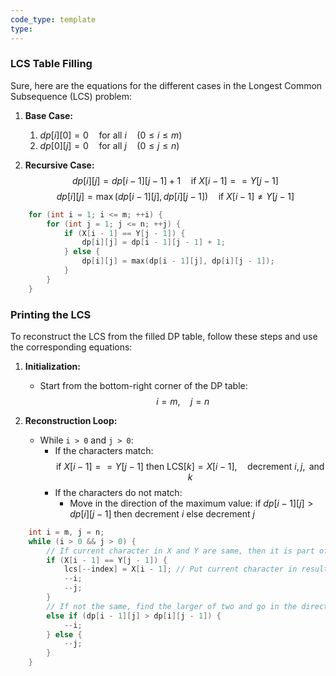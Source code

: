 ```yaml
---
code_type: template
type:
---
```


### LCS Table Filling
Sure, here are the equations for the different cases in the Longest Common Subsequence (LCS) problem:

1. **Base Case:**
	1. $dp[i][0] = 0 \quad \text{for all } i \quad (0 \leq i \leq m)$
	2. $dp[0][j] = 0 \quad \text{for all } j \quad (0 \leq j \leq n)$

2. **Recursive Case:**
     $$dp[i][j] = dp[i-1][j-1] + 1 \quad \text{if } X[i-1] == Y[j-1]$$
     $$dp[i][j] = \max(dp[i-1][j], dp[i][j-1]) \quad \text{if } X[i-1] \neq Y[j-1]$$

```cpp
    for (int i = 1; i <= m; ++i) {
        for (int j = 1; j <= n; ++j) {
            if (X[i - 1] == Y[j - 1]) {
                dp[i][j] = dp[i - 1][j - 1] + 1;
            } else {
                dp[i][j] = max(dp[i - 1][j], dp[i][j - 1]);
            }
        }
    }
```

### Printing the LCS

To reconstruct the LCS from the filled DP table, follow these steps and use the corresponding equations:

1. **Initialization:**
   - Start from the bottom-right corner of the DP table:
    $$ i = m, \quad j = n $$

2. **Reconstruction Loop:**
   - While `i > 0` and `j > 0`:
     - If the characters match:
       $$
       \text{if } X[i-1] == Y[j-1] \text{ then } \text{LCS}[k] = X[i-1], \quad \text{decrement } i, j, \text{ and } k
       $$
     - If the characters do not match:
       - Move in the direction of the maximum value:
        $\text{if } dp[i-1][j] > dp[i][j-1] \text{ then } \text{decrement } i$
		$\text{else } \text{decrement } j$
```cpp
    int i = m, j = n;
    while (i > 0 && j > 0) {
        // If current character in X and Y are same, then it is part of LCS
        if (X[i - 1] == Y[j - 1]) {
            lcs[--index] = X[i - 1]; // Put current character in result
            --i;
            --j;
        }
        // If not the same, find the larger of two and go in the direction of the larger value
        else if (dp[i - 1][j] > dp[i][j - 1]) {
            --i;
        } else {
            --j;
        }
    }
```


